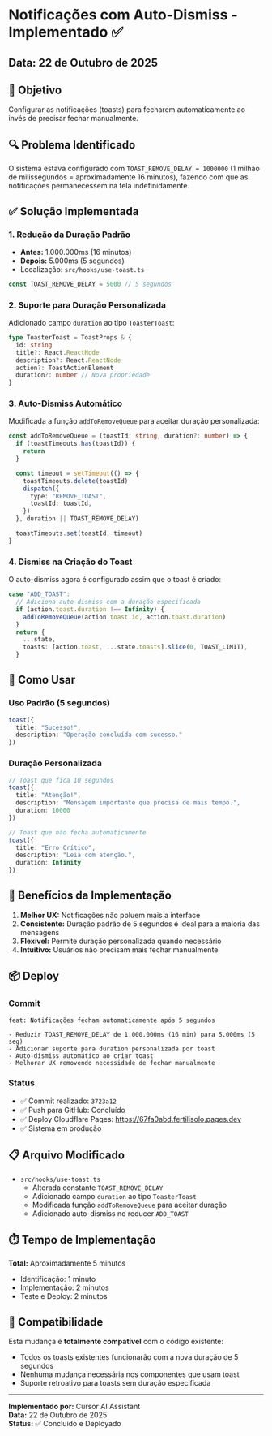# Notificações com Auto-Dismiss - Implementado ✅

## Data: 22 de Outubro de 2025

## 🎯 Objetivo
Configurar as notificações (toasts) para fecharem automaticamente ao invés de precisar fechar manualmente.

## 🔍 Problema Identificado
O sistema estava configurado com `TOAST_REMOVE_DELAY = 1000000` (1 milhão de milissegundos = aproximadamente 16 minutos), fazendo com que as notificações permanecessem na tela indefinidamente.

## ✅ Solução Implementada

### 1. **Redução da Duração Padrão**
- **Antes:** 1.000.000ms (16 minutos)
- **Depois:** 5.000ms (5 segundos)
- Localização: `src/hooks/use-toast.ts`

```typescript
const TOAST_REMOVE_DELAY = 5000 // 5 segundos
```

### 2. **Suporte para Duração Personalizada**
Adicionado campo `duration` ao tipo `ToasterToast`:

```typescript
type ToasterToast = ToastProps & {
  id: string
  title?: React.ReactNode
  description?: React.ReactNode
  action?: ToastActionElement
  duration?: number // Nova propriedade
}
```

### 3. **Auto-Dismiss Automático**
Modificada a função `addToRemoveQueue` para aceitar duração personalizada:

```typescript
const addToRemoveQueue = (toastId: string, duration?: number) => {
  if (toastTimeouts.has(toastId)) {
    return
  }

  const timeout = setTimeout(() => {
    toastTimeouts.delete(toastId)
    dispatch({
      type: "REMOVE_TOAST",
      toastId: toastId,
    })
  }, duration || TOAST_REMOVE_DELAY)

  toastTimeouts.set(toastId, timeout)
}
```

### 4. **Dismiss na Criação do Toast**
O auto-dismiss agora é configurado assim que o toast é criado:

```typescript
case "ADD_TOAST":
  // Adiciona auto-dismiss com a duração especificada
  if (action.toast.duration !== Infinity) {
    addToRemoveQueue(action.toast.id, action.toast.duration)
  }
  return {
    ...state,
    toasts: [action.toast, ...state.toasts].slice(0, TOAST_LIMIT),
  }
```

## 📝 Como Usar

### Uso Padrão (5 segundos)
```typescript
toast({
  title: "Sucesso!",
  description: "Operação concluída com sucesso."
})
```

### Duração Personalizada
```typescript
// Toast que fica 10 segundos
toast({
  title: "Atenção!",
  description: "Mensagem importante que precisa de mais tempo.",
  duration: 10000
})

// Toast que não fecha automaticamente
toast({
  title: "Erro Crítico",
  description: "Leia com atenção.",
  duration: Infinity
})
```

## 🎨 Benefícios da Implementação

1. **Melhor UX:** Notificações não poluem mais a interface
2. **Consistente:** Duração padrão de 5 segundos é ideal para a maioria das mensagens
3. **Flexível:** Permite duração personalizada quando necessário
4. **Intuitivo:** Usuários não precisam mais fechar manualmente

## 📦 Deploy

### Commit
```
feat: Notificações fecham automaticamente após 5 segundos

- Reduzir TOAST_REMOVE_DELAY de 1.000.000ms (16 min) para 5.000ms (5 seg)
- Adicionar suporte para duration personalizada por toast
- Auto-dismiss automático ao criar toast
- Melhorar UX removendo necessidade de fechar manualmente
```

### Status
- ✅ Commit realizado: `3723a12`
- ✅ Push para GitHub: Concluído
- ✅ Deploy Cloudflare Pages: https://67fa0abd.fertilisolo.pages.dev
- ✅ Sistema em produção

## 📋 Arquivo Modificado

- `src/hooks/use-toast.ts`
  - Alterada constante `TOAST_REMOVE_DELAY`
  - Adicionado campo `duration` ao tipo `ToasterToast`
  - Modificada função `addToRemoveQueue` para aceitar duração
  - Adicionado auto-dismiss no reducer `ADD_TOAST`

## ⏱️ Tempo de Implementação

**Total:** Aproximadamente 5 minutos
- Identificação: 1 minuto
- Implementação: 2 minutos
- Teste e Deploy: 2 minutos

## 🔄 Compatibilidade

Esta mudança é **totalmente compatível** com o código existente:
- Todos os toasts existentes funcionarão com a nova duração de 5 segundos
- Nenhuma mudança necessária nos componentes que usam toast
- Suporte retroativo para toasts sem duração especificada

---

**Implementado por:** Cursor AI Assistant  
**Data:** 22 de Outubro de 2025  
**Status:** ✅ Concluído e Deployado

